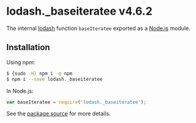 # lodash._baseiteratee v4.6.2

The internal [lodash](https://lodash.com/) function `baseIteratee` exported as a [Node.js](https://nodejs.org/) module.

## Installation

Using npm:
```bash
$ {sudo -H} npm i -g npm
$ npm i --save lodash._baseiteratee
```

In Node.js:
```js
var baseIteratee = require('lodash._baseiteratee');
```

See the [package source](https://github.com/lodash/lodash/blob/4.6.2-npm-packages/lodash._baseiteratee) for more details.
